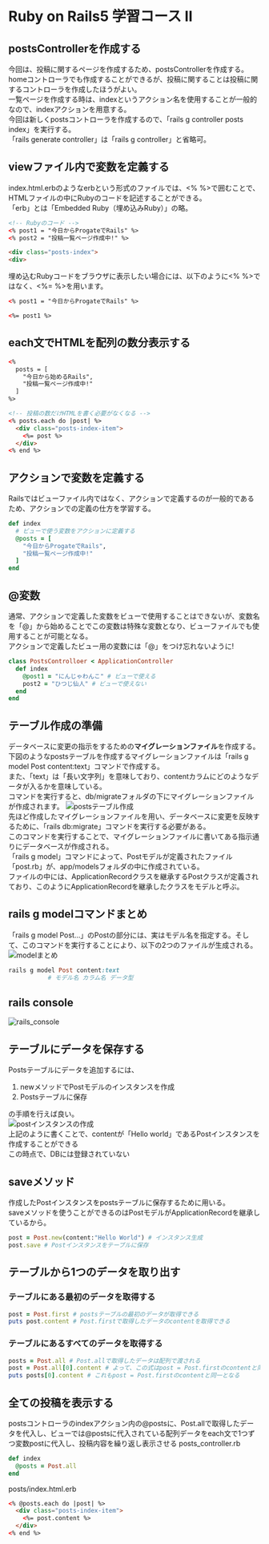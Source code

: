 # Ruby on Rails5 学習コース Ⅱ

## postsControllerを作成する
今回は、投稿に関するページを作成するため、postsControllerを作成する。<br>
homeコントローラでも作成することができるが、投稿に関することは投稿に関するコントローラを作成したほうがよい。<br>
一覧ページを作成する時は、indexというアクション名を使用することが一般的なので、indexアクションを用意する。<br>
今回は新しくpostsコントローラを作成するので、「rails g controller posts index」を実行する。<br>
「rails generate controller」は「rails g controller」と省略可。

## viewファイル内で変数を定義する
index.html.erbのようなerbという形式のファイルでは、<% %>で囲むことで、HTMLファイルの中にRubyのコードを記述することができる。<br>
「erb」とは「Embedded Ruby（埋め込みRuby）」の略。
```html
<!-- Rubyのコード -->
<% post1 = "今日からProgateでRails" %>
<% post2 = "投稿一覧ページ作成中!" %>

<div class="posts-index">
<div>
```
埋め込むRubyコードをブラウザに表示したい場合には、以下のように<% %>ではなく、<%= %>を用います。
```html
<% post1 = "今日からProgateでRails" %>

<%= post1 %>
```

## each文でHTMLを配列の数分表示する
```html
<%
  posts = [
    "今日から始めるRails",
    "投稿一覧ページ作成中!"
  ]
%>

<!-- 投稿の数だけHTMLを書く必要がなくなる -->
<% posts.each do |post| %>
  <div class="posts-index-item">
    <%= post %>
  </div>
<% end %>
```
## アクションで変数を定義する
Railsではビューファイル内ではなく、アクションで定義するのが一般的であるため、アクションでの定義の仕方を学習する。
```ruby
def index 
  # ビューで使う変数をアクションに定義する
  @posts = [
    "今日からProgateでRails",
    "投稿一覧ページ作成中!"
  ]
end
```

## @変数
通常、アクションで定義した変数をビューで使用することはできないが、変数名を「@」から始めることでこの変数は特殊な変数となり、ビューファイルでも使用することが可能となる。<br>
アクションで定義したビュー用の変数には「@」をつけ忘れないように!
```ruby
class PostsControlloer < ApplicationController
  def index 
    @post1 = "にんじゃわんこ" # ビューで使える
    post2 = "ひつじ仙人" # ビューで使えない
  end
end
```
## テーブル作成の準備
データベースに変更の指示をするための<b>マイグレーションファイル</b>を作成する。<br>
下図のようなpostsテーブルを作成するマイグレーションファイルは「rails g model Post content:text」コマンドで作成する。<br>
また、「text」は「長い文字列」を意味しており、contentカラムにどのようなデータが入るかを意味している。<br>
コマンドを実行すると、db/migrateフォルダの下にマイグレーションファイルが作成されます。
![postsテーブル作成](img/postsテーブル作成.png)<br>
先ほど作成したマイグレーションファイルを用い、データベースに変更を反映するために、「rails db:migrate」コマンドを実行する必要がある。<br>
このコマンドを実行することで、マイグレーションファイルに書いてある指示通りにデータベースが作成される。<br>
「rails g model」コマンドによって、Postモデルが定義されたファイル「post.rb」が、app/modelsフォルダの中に作成されている。<br>
ファイルの中には、ApplicationRecordクラスを継承するPostクラスが定義されており、このようにApplicationRecordを継承したクラスをモデルと呼ぶ。

## rails g modelコマンドまとめ
「rails g model Post...」のPostの部分には、実はモデル名を指定する。そして、このコマンドを実行することにより、以下の2つのファイルが生成される。
![modelまとめ](img/modelまとめ.png)
```ruby
rails g model Post content:text
           # モデル名 カラム名 データ型
```

## rails console
![rails_console](img/rails_console.png)

## テーブルにデータを保存する
Postsテーブルにデータを追加するには、 
1. newメソッドでPostモデルのインスタンスを作成
2. Postsテーブルに保存
   
の手順を行えば良い。<br>
![postインスタンスの作成](img/postインスタンスの作成.png)<br>
上記のように書くことで、contentが「Hello world」であるPostインスタンスを作成することができる<br>
この時点で、DBには登録されていない

## saveメソッド
作成したPostインスタンスをpostsテーブルに保存するために用いる。<br>
saveメソッドを使うことができるのはPostモデルがApplicationRecordを継承しているから。
```ruby
post = Post.new(content:"Hello World") # インスタンス生成
post.save # Postインスタンスをテーブルに保存
```

## テーブルから1つのデータを取り出す
### テーブルにある最初のデータを取得する
```ruby
post = Post.first # postsテーブルの最初のデータが取得できる
puts post.content # Post.firstで取得したデータのcontentを取得できる
```

### テーブルにあるすべてのデータを取得する
```ruby
posts = Post.all # Post.allで取得したデータは配列で渡される
post = Post.all[0].content # よって、この式はpost = Post.firstのcontentと同一となる
puts posts[0].content # これもpost = Post.firstのcontentと同一となる
```

## 全ての投稿を表示する
postsコントローラのindexアクション内の@postsに、Post.allで取得したデータを代入し、ビューでは@postsに代入されている配列データをeach文で1つずつ変数postに代入し、投稿内容を繰り返し表示させる
posts_controller.rb
```ruby
def index 
  @posts = Post.all
end
```
posts/index.html.erb
```html
<% @posts.each do |post| %>
  <div class="posts-index-item">
    <%= post.content %>
  </div>
<% end %>
```